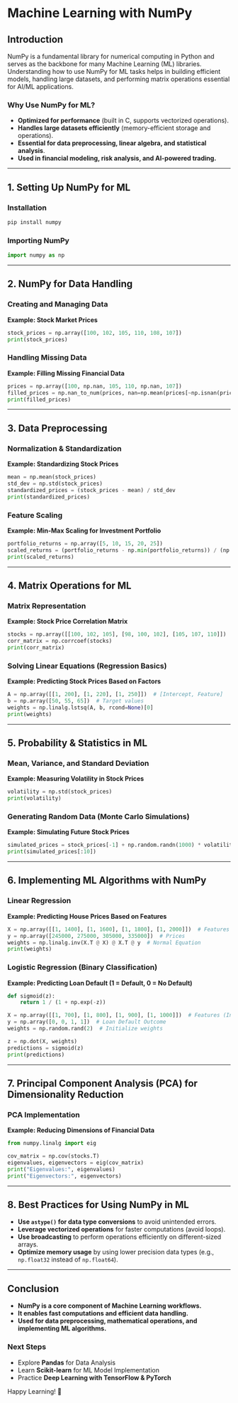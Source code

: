 # Machine Learning with NumPy

## Introduction
NumPy is a fundamental library for numerical computing in Python and serves as the backbone for many Machine Learning (ML) libraries. Understanding how to use NumPy for ML tasks helps in building efficient models, handling large datasets, and performing matrix operations essential for AI/ML applications.

### Why Use NumPy for ML?
- **Optimized for performance** (built in C, supports vectorized operations).
- **Handles large datasets efficiently** (memory-efficient storage and operations).
- **Essential for data preprocessing, linear algebra, and statistical analysis**.
- **Used in financial modeling, risk analysis, and AI-powered trading.**

---
## 1. Setting Up NumPy for ML
### Installation
```bash
pip install numpy
```
### Importing NumPy
```python
import numpy as np
```

---
## 2. NumPy for Data Handling

### Creating and Managing Data
**Example: Stock Market Prices**
```python
stock_prices = np.array([100, 102, 105, 110, 108, 107])
print(stock_prices)
```

### Handling Missing Data
**Example: Filling Missing Financial Data**
```python
prices = np.array([100, np.nan, 105, 110, np.nan, 107])
filled_prices = np.nan_to_num(prices, nan=np.mean(prices[~np.isnan(prices)]))
print(filled_prices)
```

---
## 3. Data Preprocessing

### Normalization & Standardization
**Example: Standardizing Stock Prices**
```python
mean = np.mean(stock_prices)
std_dev = np.std(stock_prices)
standardized_prices = (stock_prices - mean) / std_dev
print(standardized_prices)
```

### Feature Scaling
**Example: Min-Max Scaling for Investment Portfolio**
```python
portfolio_returns = np.array([5, 10, 15, 20, 25])
scaled_returns = (portfolio_returns - np.min(portfolio_returns)) / (np.max(portfolio_returns) - np.min(portfolio_returns))
print(scaled_returns)
```

---
## 4. Matrix Operations for ML

### Matrix Representation
**Example: Stock Price Correlation Matrix**
```python
stocks = np.array([[100, 102, 105], [98, 100, 102], [105, 107, 110]])
corr_matrix = np.corrcoef(stocks)
print(corr_matrix)
```

### Solving Linear Equations (Regression Basics)
**Example: Predicting Stock Prices Based on Factors**
```python
A = np.array([[1, 200], [1, 220], [1, 250]])  # [Intercept, Feature]
b = np.array([50, 55, 65])  # Target values
weights = np.linalg.lstsq(A, b, rcond=None)[0]
print(weights)
```

---
## 5. Probability & Statistics in ML

### Mean, Variance, and Standard Deviation
**Example: Measuring Volatility in Stock Prices**
```python
volatility = np.std(stock_prices)
print(volatility)
```

### Generating Random Data (Monte Carlo Simulations)
**Example: Simulating Future Stock Prices**
```python
simulated_prices = stock_prices[-1] + np.random.randn(1000) * volatility
print(simulated_prices[:10])
```

---
## 6. Implementing ML Algorithms with NumPy

### Linear Regression
**Example: Predicting House Prices Based on Features**
```python
X = np.array([[1, 1400], [1, 1600], [1, 1800], [1, 2000]])  # Features (Intercept, Size)
y = np.array([245000, 275000, 305000, 335000])  # Prices
weights = np.linalg.inv(X.T @ X) @ X.T @ y  # Normal Equation
print(weights)
```

### Logistic Regression (Binary Classification)
**Example: Predicting Loan Default (1 = Default, 0 = No Default)**
```python
def sigmoid(z):
    return 1 / (1 + np.exp(-z))

X = np.array([[1, 700], [1, 800], [1, 900], [1, 1000]])  # Features (Intercept, Credit Score)
y = np.array([0, 0, 1, 1])  # Loan Default Outcome
weights = np.random.rand(2)  # Initialize weights

z = np.dot(X, weights)
predictions = sigmoid(z)
print(predictions)
```

---
## 7. Principal Component Analysis (PCA) for Dimensionality Reduction

### PCA Implementation
**Example: Reducing Dimensions of Financial Data**
```python
from numpy.linalg import eig

cov_matrix = np.cov(stocks.T)
eigenvalues, eigenvectors = eig(cov_matrix)
print("Eigenvalues:", eigenvalues)
print("Eigenvectors:", eigenvectors)
```

---
## 8. Best Practices for Using NumPy in ML

- **Use `astype()` for data type conversions** to avoid unintended errors.
- **Leverage vectorized operations** for faster computations (avoid loops).
- **Use broadcasting** to perform operations efficiently on different-sized arrays.
- **Optimize memory usage** by using lower precision data types (e.g., `np.float32` instead of `np.float64`).

---
## Conclusion
- **NumPy is a core component of Machine Learning workflows.**
- **It enables fast computations and efficient data handling.**
- **Used for data preprocessing, mathematical operations, and implementing ML algorithms.**

### Next Steps
- Explore **Pandas** for Data Analysis
- Learn **Scikit-learn** for ML Model Implementation
- Practice **Deep Learning with TensorFlow & PyTorch**

Happy Learning! 🚀

